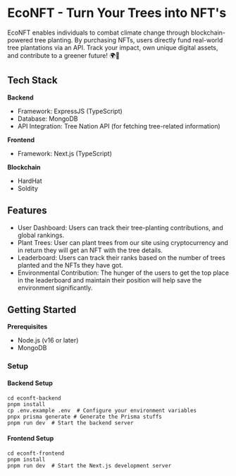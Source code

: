 # EcoNFT - Turn Your Trees into NFT's

EcoNFT enables individuals to combat climate change through blockchain-powered tree planting. By purchasing NFTs, users directly fund real-world tree plantations via an API. Track your impact, own unique digital assets, and contribute to a greener future! 🌍🌱

## Tech Stack

**Backend**

  - Framework: ExpressJS (TypeScript)
  - Database: MongoDB
  - API Integration: Tree Nation API (for fetching tree-related information)

**Frontend**

  - Framework: Next.js (TypeScript)

**Blockchain**

- HardHat
- Soldity

## Features

  - User Dashboard: Users can track their tree-planting contributions, and global rankings.
  - Plant Trees: User can plant trees from our site using cryptocurrency and in return they will get an NFT with the tree details.
  - Leaderboard: Users can track their ranks based on the number of trees planted and the NFTs they have got.
  - Environmental Contribution: The hunger of the users to get the top place in the leaderboard and maintain their position will help save the environment significantly.

## Getting Started

**Prerequisites**

  - Node.js (v16 or later)
  - MongoDB

### Setup

#### Backend Setup

```shell
cd econft-backend
pnpm install
cp .env.example .env  # Configure your environment variables
pnpx prisma generate # Generate the Prisma stuffs
pnpm run dev  # Start the backend server
```

#### Frontend Setup

```shell
cd econft-frontend
pnpm install
pnpm run dev  # Start the Next.js development server
```



